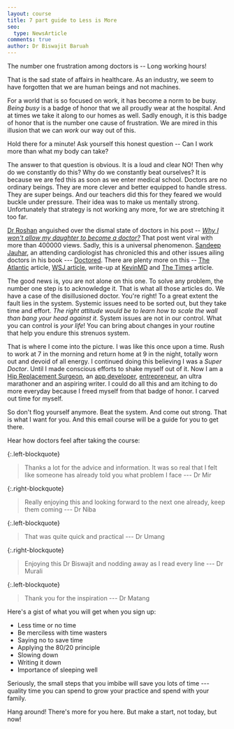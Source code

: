 ```yaml
---
layout: course
title: 7 part guide to Less is More
seo:
  type: NewsArticle
comments: true
author: Dr Biswajit Baruah
---
```

The number one frustration among doctors is -- Long working hours!

That is the sad state of affairs in healthcare. As an industry, we seem to have forgotten that we are human beings and not machines.

For a world that is so focused on work, it has become a norm to be busy. *Being busy* is a badge of honor that we all proudly wear at the hospital. And at times we take it along to our homes as well. Sadly enough, it is this badge of honor that is the number one cause of frustration. We are mired in this illusion that we can *work* our way out of this.

Hold there for a minute! Ask yourself this honest question -- Can I work more than what my body can take?

The answer to that question is obvious. It is a loud and clear NO! Then why do we constantly do this? Why do we constantly beat ourselves? It is because we are fed this as soon as we enter medical school. Doctors are no ordinary beings. They are more clever and better equipped to handle stress. They are super beings. And our teachers did this for they feared we would buckle under pressure. Their idea was to make us mentally strong. Unfortunately that strategy is not working any more, for we are stretching it too far.

[Dr Roshan](https://goo.gl/p7wlvU) anguished over the dismal state of doctors in his post -- [*Why I won't allow my daughter to become a doctor?*](https://goo.gl/jEUT4K) That post went viral with more than 400000 views. Sadly, this is a universal phenomenon. [Sandeep Jauhar](https://goo.gl/RZsZ7I), an attending cardiologist has chronicled this and other issues ailing doctors in his book --- [Doctored](http://amzn.to/2fLiocH). There are plenty more on this -- [The Atlantic](https://goo.gl/G2YgzA) article, [WSJ article](https://goo.gl/Ps1sS9), write-up at [KevinMD](https://goo.gl/onuqFb) and [The Times](https://goo.gl/LEZESL) article.

The good news is, you are not alone on this one. To solve any problem, the number one step is to acknowledge it. That is what all those articles do. We have a case of the disillusioned doctor. You're right! To a great extent the fault lies in the system. Systemic issues need to be sorted out, but they take time and effort. *The right attitude would be to learn how to scale the wall than bang your head against it.* System issues are not in our control. What you can control is *your life*! You can bring about changes in your routine that help you endure this strenuos system.

That is where I come into the picture. I was like this once upon a time. Rush to work at 7 in the morning and return home at 9 in the night, totally worn out and devoid of all energy. I continued doing this believing I was a *Super Doctor*. Until I made conscious efforts to shake myself out of it. Now I am a [Hip Replacement Surgeon](https://goo.gl/EL8bqN), an [app developer](https://goo.gl/f5gbmt), [entrepreneur](https://goo.gl/AP42sz), an ultra marathoner and an aspiring writer. I could do all this and am itching to do more everyday because I freed myself from that badge of honor. I carved out time for myself.

So don't flog yourself anymore. Beat the system. And come out strong. That is what I want for you. And this email course will be a guide for you to get there.

Hear how doctors feel after taking the course:

{:.left-blockquote}
>Thanks a lot for the advice and information. It was so real that I felt like someone has already told you what problem I face --- Dr Mir

{:.right-blockquote}
> Really enjoying this and looking forward to the next one already, keep them coming --- Dr Niba

{:.left-blockquote}
> That was quite quick and practical --- Dr Umang

{:.right-blockquote}
> Enjoying this Dr Biswajit and nodding away as I read every line --- Dr Murali

{:.left-blockquote}
> Thank you for the inspiration --- Dr Matang

Here's a gist of what you will get when you sign up:

  - Less time or no time
  - Be merciless with time wasters
  - Saying no to save time
  - Applying the 80/20 principle
  - Slowing down
  - Writing it down
  - Importance of sleeping well

<script async id="_ck_130134" src="https://forms.convertkit.com/130134?v=6"></script>

Seriously, the small steps that you imbibe will save you lots of time --- quality time you can spend to grow your practice and spend with your family.

Hang around! There's more for you here. But make a start, not today, but now!

